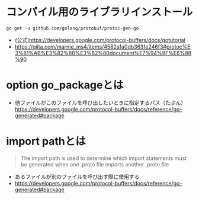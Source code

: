 # コンパイル用のライブラリインストール
```
go get -u github.com/golang/protobuf/protoc-gen-go
```
- (公式)https://developers.google.com/protocol-buffers/docs/gotutorial
- https://qiita.com/marnie_ms4/items/4582a1a0db363fe246f3#protoc%E3%81%AB%E3%82%88%E3%82%8Bdocument%E7%94%9F%E6%88%90

# option go_packageとは
- 他ファイルがこのファイルを呼び出したいときに指定するパス（たぶん）
https://developers.google.com/protocol-buffers/docs/reference/go-generated#package


# import pathとは
>The import path is used to determine which import statements must be generated when one .proto file imports another .proto file
- あるファイルが別のファイルを呼び出す際に使用する
- https://developers.google.com/protocol-buffers/docs/reference/go-generated#package

